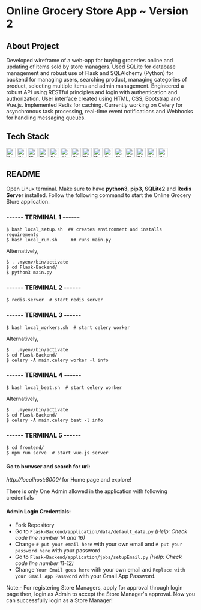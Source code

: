 # Online Grocery Store App ~ Version 2

## About Project
Developed wireframe of a web-app for buying groceries online and updating of items sold by store managers. Used SQLite for database management and robust use of Flask and SQLAlchemy (Python) for backend for managing users, searching product, managing categories of product, selecting multiple items and admin management. Engineered a robust API using RESTful principles and login with authentication and authorization. User interface created using HTML, CSS, Bootstrap and Vue.js. Implemented Redis for caching. Currently working on Celery for asynchronous task processing, real-time event notifications and Webhooks for handling messaging queues.   

## Tech Stack
<img alt="Static Badge" src="https://img.shields.io/badge/Python-blue?style=plastic&logo=python&logoColor=yellow" height="25"> <img alt="Static Badge" src="https://img.shields.io/badge/SQLite_3-brightgreen?style=plastic&logo=sqlite&logoColor=white" height="25">
<img alt="Static Badge" src="https://img.shields.io/badge/SQLAlchemy-%23eb3a1f?style=plastic&logo=SQLAlchemy&logoColor=black" height="25">
<img alt="Static Badge" src="https://img.shields.io/badge/Flask-white?style=plastic&logo=flask&logoColor=black" height="25"> 
<img alt="Static Badge" src="https://img.shields.io/badge/Flask_Security_too-black?style=plastic&logo=flask&logoColor=white" height="25">
<img alt="Static Badge" src="https://img.shields.io/badge/Redis-%23ae1710?style=plastic&logo=redis&logoColor=white" height="25"> 
<img alt="Static Badge" src="https://img.shields.io/badge/Celery-brightgreen?style=plastic&logo=celery&logoColor=black" height="25">
<img alt="Static Badge" src="https://img.shields.io/badge/Messaging_Queues-orange?style=plastic&logo=stackexchange&logoColor=white" height="25">
<img alt="Static Badge" src="https://img.shields.io/badge/Git-%23ae1710?style=plastic&logo=git&logoColor=white" height="25">
<img alt="Static Badge" src="https://img.shields.io/badge/NPM-magenta?style=plastic&logo=npm&logoColor=white" height="25">
<img alt="Static Badge" src="https://img.shields.io/badge/Javascript-yellow?style=plastic&logo=Javascript&logoColor=black" height="25">
<img alt="Static Badge" src="https://img.shields.io/badge/VueJS-grey?style=plastic&logo=vue.js&logoColor=green" height="25">
<img alt="Static Badge" src="https://img.shields.io/badge/REST_API-%23f4f8af?style=plastic&logo=academia&logoColor=purple" height="25">
<img alt="Static Badge" src="https://img.shields.io/badge/Postman-white?style=plastic&logo=postman&logoColor=red" height="25">
<img alt="Static Badge" src="https://img.shields.io/badge/Linux-purple?style=plastic&logo=linux&logoColor=black" height="25">

## README 

Open Linux terminal. Make sure to have __python3__, __pip3__, __SQLite2__ and __Redis Server__ installed. Follow the following command to 
start the Online Grocery Store application.

### ------ TERMINAL 1 ------
```
$ bash local_setup.sh  ## creates environment and installs requirements 
$ bash local_run.sh		## runs main.py
```
Alternatively,
```
$ . .myenv/bin/activate
$ cd Flask-Backend/
$ python3 main.py
```
### ------ TERMINAL 2 ------
``` 
$ redis-server  # start redis server
```

### ------ TERMINAL 3 ------
``` 
$ bash local_workers.sh  # start celery worker
```
Alternatively,
```
$ . .myenv/bin/activate
$ cd Flask-Backend/
$ celery -A main.celery worker -l info
```

### ------ TERMINAL 4 ------
``` 
$ bash local_beat.sh  # start celery worker
```
Alternatively,
```
$ . .myenv/bin/activate
$ cd Flask-Backend/
$ celery -A main.celery beat -l info
```

### ------ TERMINAL 5 ------
```
$ cd frontend/
$ npm run serve  # start vue.js server
```

#### Go to browser and search for url: 
*http://localhost:8000/* for Home page and explore!

There is only One Admin allowed in the application with following credentials
#### Admin Login Credentials:
- Fork Repository
- Go to `Flask-Backend/application/data/default_data.py` *(Help: Check code line number 14 and 16)*
- Change `# put your email here` with your own email and `# put your password here` with your password
- Go to `Flask-Backend/application/jobs/setupEmail.py` *(Help: Check code line number 11-12)*
- Change `Your Email goes here` with your own email and `Replace with your Gmail App Password` with your Gmail App Password. 
    
Note:- For registering Store Managers, apply for approval through login page then, login as Admin 
to accept the Store Manager's approval. Now you can successfully login as a Store Manager!
